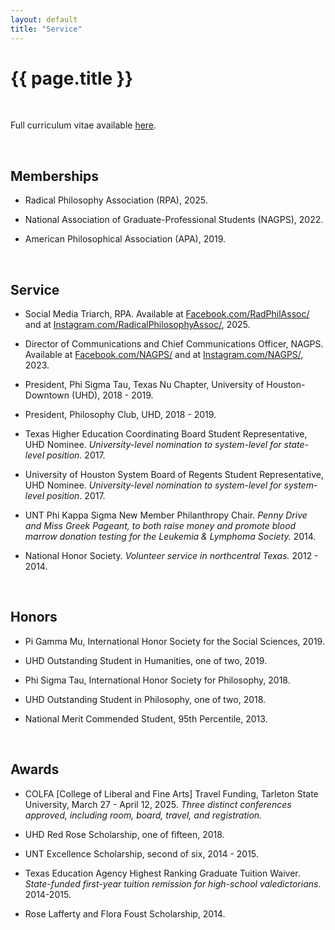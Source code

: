 ```yaml
---
layout: default
title: "Service"
---
```


# {{ page.title }}



<br>

Full curriculum vitae available [here](assets/pdfs/HillJ-CV-2025.pdf).

<br>

## Memberships

* Radical Philosophy Association (RPA), 2025.

* National Association of Graduate-Professional Students (NAGPS), 2022.

* American Philosophical Association (APA), 2019.

<br>


## Service

* Social Media Triarch, RPA. Available at [Facebook.com/RadPhilAssoc/](Facebook.com/RadPhilAssoc/) and at [Instagram.com/RadicalPhilosophyAssoc/](Instagram.com/RadicalPhilosophyAssoc/), 2025.

* Director of Communications and Chief Communications Officer, NAGPS. Available at [Facebook.com/NAGPS/](Facebook.com/NAGPS/) and at [Instagram.com/NAGPS/](Instagram.com/NAGPS/), 2023.

* President, Phi Sigma Tau, Texas Nu Chapter, University of Houston-Downtown (UHD), 2018 - 2019.

* President, Philosophy Club, UHD, 2018 - 2019.

* Texas Higher Education Coordinating Board Student Representative, UHD Nominee. *University-level nomination to system-level for state-level position.* 2017.

* University of Houston System Board of Regents Student Representative, UHD Nominee. *University-level nomination to system-level for system-level position.* 2017.

* UNT Phi Kappa Sigma New Member Philanthropy Chair. *Penny Drive and Miss Greek Pageant, to both raise money and promote blood marrow donation testing for the Leukemia & Lymphoma Society.* 2014.

* National Honor Society. *Volunteer service in northcentral Texas.* 2012 - 2014.

<br>


## Honors

* Pi Gamma Mu, International Honor Society for the Social Sciences, 2019.

* UHD Outstanding Student in Humanities, one of two, 2019.

* Phi Sigma Tau, International Honor Society for Philosophy, 2018.

* UHD Outstanding Student in Philosophy, one of two, 2018.

* National Merit Commended Student, 95th Percentile, 2013.

<br>


## Awards

* COLFA [College of Liberal and Fine Arts] Travel Funding, Tarleton State University,  March 27 - April 12, 2025. *Three distinct conferences approved, including room, board, travel, and registration.*

* UHD Red Rose Scholarship, one of fifteen, 2018.

* UNT Excellence Scholarship, second of six, 2014 - 2015.

* Texas Education Agency Highest Ranking Graduate Tuition Waiver.
*State-funded first-year tuition remission for high-school valedictorians.* 2014-2015.

* Rose Lafferty and Flora Foust Scholarship, 2014.
